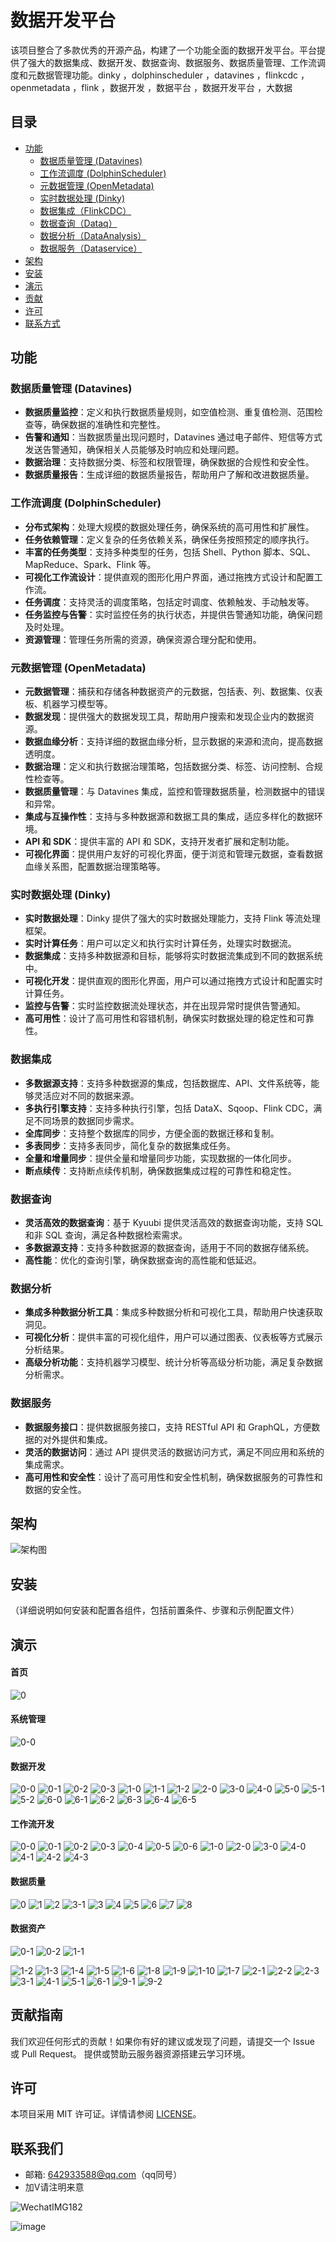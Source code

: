 # 数据开发平台

该项目整合了多款优秀的开源产品，构建了一个功能全面的数据开发平台。平台提供了强大的数据集成、数据开发、数据查询、数据服务、数据质量管理、工作流调度和元数据管理功能。dinky ，dolphinscheduler ，datavines ，flinkcdc ，openmetadata ，flink ，数据开发 ，数据平台 ，数据开发平台 ，大数据
## 目录

- [功能](#功能)
  - [数据质量管理 (Datavines)](#数据质量管理-datavines)
  - [工作流调度 (DolphinScheduler)](#工作流调度-dolphinscheduler)
  - [元数据管理 (OpenMetadata)](#元数据管理-openmetadata)
  - [实时数据处理 (Dinky)](#实时数据处理-dinky)
  - [数据集成（FlinkCDC）](#数据集成)
  - [数据查询（Dataq）](#数据查询)
  - [数据分析（DataAnalysis）](#数据分析)
  - [数据服务（Dataservice）](#数据服务)
- [架构](#架构)
- [安装](#安装)
- [演示](#演示)
- [贡献](#贡献)
- [许可](#许可)
- [联系方式](#联系方式)

## 功能

### 数据质量管理 (Datavines)

- **数据质量监控**：定义和执行数据质量规则，如空值检测、重复值检测、范围检查等，确保数据的准确性和完整性。
- **告警和通知**：当数据质量出现问题时，Datavines 通过电子邮件、短信等方式发送告警通知，确保相关人员能够及时响应和处理问题。
- **数据治理**：支持数据分类、标签和权限管理，确保数据的合规性和安全性。
- **数据质量报告**：生成详细的数据质量报告，帮助用户了解和改进数据质量。

### 工作流调度 (DolphinScheduler)

- **分布式架构**：处理大规模的数据处理任务，确保系统的高可用性和扩展性。
- **任务依赖管理**：定义复杂的任务依赖关系，确保任务按照预定的顺序执行。
- **丰富的任务类型**：支持多种类型的任务，包括 Shell、Python 脚本、SQL、MapReduce、Spark、Flink 等。
- **可视化工作流设计**：提供直观的图形化用户界面，通过拖拽方式设计和配置工作流。
- **任务调度**：支持灵活的调度策略，包括定时调度、依赖触发、手动触发等。
- **任务监控与告警**：实时监控任务的执行状态，并提供告警通知功能，确保问题及时处理。
- **资源管理**：管理任务所需的资源，确保资源合理分配和使用。

### 元数据管理 (OpenMetadata)

- **元数据管理**：捕获和存储各种数据资产的元数据，包括表、列、数据集、仪表板、机器学习模型等。
- **数据发现**：提供强大的数据发现工具，帮助用户搜索和发现企业内的数据资源。
- **数据血缘分析**：支持详细的数据血缘分析，显示数据的来源和流向，提高数据透明度。
- **数据治理**：定义和执行数据治理策略，包括数据分类、标签、访问控制、合规性检查等。
- **数据质量管理**：与 Datavines 集成，监控和管理数据质量，检测数据中的错误和异常。
- **集成与互操作性**：支持与多种数据源和数据工具的集成，适应多样化的数据环境。
- **API 和 SDK**：提供丰富的 API 和 SDK，支持开发者扩展和定制功能。
- **可视化界面**：提供用户友好的可视化界面，便于浏览和管理元数据，查看数据血缘关系图，配置数据治理策略等。

### 实时数据处理 (Dinky)

- **实时数据处理**：Dinky 提供了强大的实时数据处理能力，支持 Flink 等流处理框架。
- **实时计算任务**：用户可以定义和执行实时计算任务，处理实时数据流。
- **数据集成**：支持多种数据源和目标，能够将实时数据流集成到不同的数据系统中。
- **可视化开发**：提供直观的图形化界面，用户可以通过拖拽方式设计和配置实时计算任务。
- **监控与告警**：实时监控数据流处理状态，并在出现异常时提供告警通知。
- **高可用性**：设计了高可用性和容错机制，确保实时数据处理的稳定性和可靠性。

### 数据集成

- **多数据源支持**：支持多种数据源的集成，包括数据库、API、文件系统等，能够灵活应对不同的数据来源。
- **多执行引擎支持**：支持多种执行引擎，包括 DataX、Sqoop、Flink CDC，满足不同场景的数据同步需求。
- **全库同步**：支持整个数据库的同步，方便全面的数据迁移和复制。
- **多表同步**：支持多表同步，简化复杂的数据集成任务。
- **全量和增量同步**：提供全量和增量同步功能，实现数据的一体化同步。
- **断点续传**：支持断点续传机制，确保数据集成过程的可靠性和稳定性。

### 数据查询

- **灵活高效的数据查询**：基于 Kyuubi 提供灵活高效的数据查询功能，支持 SQL 和非 SQL 查询，满足各种数据检索需求。
- **多数据源支持**：支持多种数据源的数据查询，适用于不同的数据存储系统。
- **高性能**：优化的查询引擎，确保数据查询的高性能和低延迟。

### 数据分析

- **集成多种数据分析工具**：集成多种数据分析和可视化工具，帮助用户快速获取洞见。
- **可视化分析**：提供丰富的可视化组件，用户可以通过图表、仪表板等方式展示分析结果。
- **高级分析功能**：支持机器学习模型、统计分析等高级分析功能，满足复杂数据分析需求。

### 数据服务

- **数据服务接口**：提供数据服务接口，支持 RESTful API 和 GraphQL，方便数据的对外提供和集成。
- **灵活的数据访问**：通过 API 提供灵活的数据访问方式，满足不同应用和系统的集成需求。
- **高可用性和安全性**：设计了高可用性和安全性机制，确保数据服务的可靠性和数据的安全性。

## 架构
![架构图](https://github.com/642933588/dataworks/assets/10755257/c2f6a740-dc79-4e5c-8c3b-1a6f499c784b)


## 安装

（详细说明如何安装和配置各组件，包括前置条件、步骤和示例配置文件）

## 演示

#### 首页
![0](https://github.com/642933588/dataworks/assets/10755257/6681dcb9-3720-4762-9a77-76ee755689f9)

#### 系统管理
![0-0](https://github.com/642933588/dataworks/assets/10755257/bb4b7688-a026-4904-8459-59479ea5aa78)

#### 数据开发
![0-0](https://github.com/user-attachments/assets/7cd7a000-eff9-4725-87b3-d6e0eec4e6a3)
![0-1](https://github.com/642933588/dataworks/assets/10755257/1ae8f397-23f9-4e01-95b2-bb7bf228900d)
![0-2](https://github.com/642933588/dataworks/assets/10755257/9632219a-c2c7-4734-ac3b-445d152919eb)
![0-3](https://github.com/user-attachments/assets/aab0e562-4125-4a3e-9cb2-b1c7277744c8)
![1-0](https://github.com/642933588/dataworks/assets/10755257/7027cc32-868a-4231-a8fc-9ef9b525e13e)
![1-1](https://github.com/642933588/dataworks/assets/10755257/aa9cf079-8f5a-43cd-9f06-a9780e98d8e6)
![1-2](https://github.com/642933588/dataworks/assets/10755257/a1d6a53a-6300-4025-9b83-89e5069acf8b)
![2-0](https://github.com/642933588/dataworks/assets/10755257/4fef8c5c-0497-4b95-b654-bae1b574fda6)
![3-0](https://github.com/642933588/dataworks/assets/10755257/f245e4de-ffae-4b1f-afd1-e7a279bb7c9e)
![4-0](https://github.com/642933588/dataworks/assets/10755257/0e81d358-265a-4dab-b668-46462abbe1fc)
![5-0](https://github.com/642933588/dataworks/assets/10755257/12000edc-8ab1-4303-a03a-8e71fd8b0b67)
![5-1](https://github.com/642933588/dataworks/assets/10755257/7c0c6c87-dd13-44a0-a82b-b50123dfb14f)
![5-2](https://github.com/642933588/dataworks/assets/10755257/7e09eb69-eb29-4983-86a6-3cb49642862b)
![6-0](https://github.com/user-attachments/assets/ee5124d5-ba6b-40af-b5b9-bf49e1d2ae55)
![6-1](https://github.com/user-attachments/assets/9c406b17-be44-4063-9069-5d176044cc1c)
![6-2](https://github.com/642933588/dataworks/assets/10755257/afda93bf-7d37-4a11-9cfd-a320df2b05d1)
![6-3](https://github.com/642933588/dataworks/assets/10755257/2544a246-b1ed-4c5a-be87-3532e20e564c)
![6-4](https://github.com/user-attachments/assets/662f814d-f6e0-429a-a2eb-e596d853141e)
![6-5](https://github.com/user-attachments/assets/9d1f3f4b-51e4-405c-bbc4-ab3b0657b14a)


#### 工作流开发
![0-0](https://github.com/user-attachments/assets/b11562c9-5302-4507-8f89-70cfe6baa6fe)
![0-1](https://github.com/user-attachments/assets/f3da75f1-90c0-4c68-a4ef-703209b0dddb)
![0-2](https://github.com/user-attachments/assets/b272acd3-ee98-4566-8a08-6f7e6745117d)
![0-3](https://github.com/user-attachments/assets/487adff9-8677-4e95-8684-275483787cdb)
![0-4](https://github.com/user-attachments/assets/750084d3-0d99-4beb-9db4-84ad23640bee)
![0-5](https://github.com/user-attachments/assets/7e9a54b3-047c-4de8-b742-73b3383599da)
![0-6](https://github.com/user-attachments/assets/5687b29f-aa9e-4da8-97a5-31e41b866a60)
![1-0](https://github.com/642933588/dataworks/assets/10755257/203c88e5-8dbc-406c-a554-373942ef267b)
![2-0](https://github.com/642933588/dataworks/assets/10755257/fc5b6ac7-21f9-4fee-83e7-a1572e141281)
![3-0](https://github.com/642933588/dataworks/assets/10755257/bdedd0b9-3f05-43e5-8252-15f3745e40ab)
![4-0](https://github.com/user-attachments/assets/16401705-cc77-453c-8ac8-b69418fd7d3d)
![4-1](https://github.com/user-attachments/assets/fe529eee-ffe6-4310-9cda-2f022a329b25)
![4-2](https://github.com/user-attachments/assets/cb4b93e6-fbbd-4788-88ed-cd9629e02da7)
![4-3](https://github.com/user-attachments/assets/15a4adb2-e28a-40e1-b508-8617660868ee)

#### 数据质量
![0](https://github.com/642933588/dataworks/assets/10755257/965a1a85-abad-4caf-b754-3792c2a00d72)
![1](https://github.com/642933588/dataworks/assets/10755257/557e5ac9-d641-4eb8-a304-476cdc68be3e)
![2](https://github.com/642933588/dataworks/assets/10755257/6150be5b-1930-4609-8e28-553417c6e7b8)
![3-1](https://github.com/642933588/dataworks/assets/10755257/24cb8837-77a3-4e96-97dd-05689f834d9f)
![3](https://github.com/642933588/dataworks/assets/10755257/3fc98712-492d-49ba-bdcf-7c54c621460c)
![4](https://github.com/642933588/dataworks/assets/10755257/705e090a-69af-4082-b389-18424b57a45e)
![5](https://github.com/642933588/dataworks/assets/10755257/50040d4d-c2da-4db9-8a8e-41f8fa4e9765)
![6](https://github.com/642933588/dataworks/assets/10755257/bf35a1e5-142c-4897-b389-4dc91b2cd9df)
![7](https://github.com/642933588/dataworks/assets/10755257/e818dab4-379b-4c03-83c5-059026b253cb)
![8](https://github.com/642933588/dataworks/assets/10755257/442d9993-ff2f-485c-9cc6-9b171ac5dd90)

#### 数据资产
![0-1](https://github.com/642933588/dataworks/assets/10755257/5bac1d76-ef6f-45c0-9e79-be0f3ff38bec)
![0-2](https://github.com/642933588/dataworks/assets/10755257/78343571-750b-45c9-90bd-e76eedd1dcc3)
![1-1](https://github.com/642933588/dataworks/assets/10755257/6eef3f96-c7b3-4496-8f38-50c2e019ede4)

![1-2](https://github.com/642933588/dataworks/assets/10755257/bb736cf5-f1b8-4afc-8e2a-0efe19309761)
![1-3](https://github.com/642933588/dataworks/assets/10755257/8fb5614a-5807-4726-b674-ea10567ca6fc)
![1-4](https://github.com/642933588/dataworks/assets/10755257/53155fb6-6273-414e-bbc2-8503bd79c88d)
![1-5](https://github.com/642933588/dataworks/assets/10755257/7f605596-242b-4c8d-a08c-50edf5ce75ae)
![1-6](https://github.com/642933588/dataworks/assets/10755257/9dfecbda-7d9c-40e9-b8b7-2340a58db2e4)
![1-8](https://github.com/642933588/dataworks/assets/10755257/f6520567-1da5-4f7b-b12b-ac9e59c8a29b)
![1-9](https://github.com/642933588/dataworks/assets/10755257/f08ea68e-a1b6-48d7-8516-71a8c72cad06)
![1-10](https://github.com/642933588/dataworks/assets/10755257/2ba81950-b09e-4400-84a6-299cdd477c7a)
![1-7](https://github.com/642933588/dataworks/assets/10755257/b5d268de-fb09-4c54-9e49-146540cf1b5a)
![2-1](https://github.com/642933588/dataworks/assets/10755257/6bf835c8-d5fc-4907-bebe-1e27a5917118)
![2-2](https://github.com/642933588/dataworks/assets/10755257/ac553d7f-820a-420a-bed1-b4cbf7dbcaab)
![2-3](https://github.com/642933588/dataworks/assets/10755257/a7c0541e-cc16-419a-83ab-852de94a9b3e)
![3-1](https://github.com/642933588/dataworks/assets/10755257/544b7a0c-b0e1-43ce-9d0e-619ba6dc9967)
![4-1](https://github.com/642933588/dataworks/assets/10755257/4861963d-bbff-4a9e-a332-d5efebebf87d)
![5-1](https://github.com/642933588/dataworks/assets/10755257/45ecc8c5-3170-4fd0-b4e0-e807350cbb41)
![6-1](https://github.com/642933588/dataworks/assets/10755257/15cfa63a-730a-4c1e-80bd-3f27a78a643f)
![9-1](https://github.com/642933588/dataworks/assets/10755257/81f52c8a-0793-49a7-a935-388dd467f19c)
![9-2](https://github.com/642933588/dataworks/assets/10755257/375e8ab1-0748-4e8f-b015-cf2e83a8abc9)

## 贡献指南

我们欢迎任何形式的贡献！如果你有好的建议或发现了问题，请提交一个 Issue 或 Pull Request。
提供或赞助云服务器资源搭建云学习环境。


## 许可

本项目采用 MIT 许可证。详情请参阅 [LICENSE](LICENSE)。

## 联系我们

- 邮箱: 642933588@qq.com（qq同号）
- 加V请注明来意

![WechatIMG182](https://github.com/user-attachments/assets/db0fa36a-9478-49e4-8e15-07b22a8ae376)

![image](https://github.com/642933588/jiron-cloud/assets/10755257/146fa604-986a-4202-ba27-fa7842eb9a20)

## 

